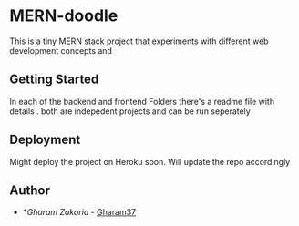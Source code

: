 # MERN-doodle

This is a tiny MERN stack project that experiments with different web development concepts and

## Getting Started

In each of the backend and frontend Folders there's a readme file with details . both are indepedent projects and can be run seperately  

## Deployment

Might deploy the project on Heroku soon. Will update the repo accordingly 



## Author

* **Gharam Zakaria* - [Gharam37](https://github.com/gharam37)




